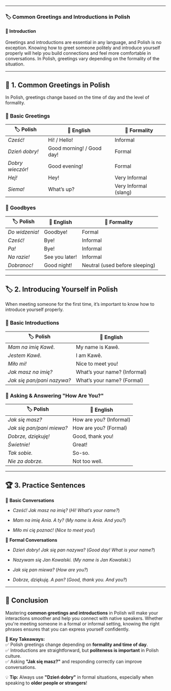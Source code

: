
---
### 🏷 **Common Greetings and Introductions in Polish**

#### 📌 **Introduction**

Greetings and introductions are essential in any language, and Polish is no exception. Knowing how to greet someone politely and introduce yourself properly will help you build connections and feel more comfortable in conversations. In Polish, greetings vary depending on the formality of the situation.

---

## 📖 **1. Common Greetings in Polish**

In Polish, greetings change based on the time of day and the level of formality.

### 🔹 **Basic Greetings**

|🏷 **Polish**|📝 **English**|🤝 **Formality**|
|---|---|---|
|_Cześć!_|Hi! / Hello!|Informal|
|_Dzień dobry!_|Good morning! / Good day!|Formal|
|_Dobry wieczór!_|Good evening!|Formal|
|_Hej!_|Hey!|Very Informal|
|_Siema!_|What’s up?|Very Informal (slang)|

### 🔹 **Goodbyes**

|🏷 **Polish**|📝 **English**|🤝 **Formality**|
|---|---|---|
|_Do widzenia!_|Goodbye!|Formal|
|_Cześć!_|Bye!|Informal|
|_Pa!_|Bye!|Informal|
|_Na razie!_|See you later!|Informal|
|_Dobranoc!_|Good night!|Neutral (used before sleeping)|

---

## 🏷 **2. Introducing Yourself in Polish**

When meeting someone for the first time, it’s important to know how to introduce yourself properly.

### 🔹 **Basic Introductions**

|🏷 **Polish**|📝 **English**|
|---|---|
|_Mam na imię Kawê._|My name is Kawê.|
|_Jestem Kawê._|I am Kawê.|
|_Miło mi!_|Nice to meet you!|
|_Jak masz na imię?_|What’s your name? (Informal)|
|_Jak się pan/pani nazywa?_|What’s your name? (Formal)|

### 🔹 **Asking & Answering "How Are You?"**

|🏷 **Polish**|📝 **English**|
|---|---|
|_Jak się masz?_|How are you? (Informal)|
|_Jak się pan/pani miewa?_|How are you? (Formal)|
|_Dobrze, dziękuję!_|Good, thank you!|
|_Świetnie!_|Great!|
|_Tak sobie._|So-so.|
|_Nie za dobrze._|Not too well.|

---

## 🏆 **3. Practice Sentences**

🔹 **Basic Conversations**

- _Cześć! Jak masz na imię?_ (_Hi! What’s your name?_)
    
- _Mam na imię Ania. A ty?_ (_My name is Ania. And you?_)
    
- _Miło mi cię poznać!_ (_Nice to meet you!_)
    

🔹 **Formal Conversations**

- _Dzień dobry! Jak się pan nazywa?_ (_Good day! What is your name?_)
    
- _Nazywam się Jan Kowalski._ (_My name is Jan Kowalski._)
    
- _Jak się pan miewa?_ (_How are you?_)
    
- _Dobrze, dziękuję. A pan?_ (_Good, thank you. And you?_)
    

---

## 🏁 **Conclusion**

Mastering **common greetings and introductions** in Polish will make your interactions smoother and help you connect with native speakers. Whether you're meeting someone in a formal or informal setting, knowing the right phrases ensures that you can express yourself confidently.

🎯 **Key Takeaways:**  
✅ Polish greetings change depending on **formality and time of day**.  
✅ Introductions are straightforward, but **politeness is important** in Polish culture.  
✅ Asking **"Jak się masz?"** and responding correctly can improve conversations.

💡 **Tip:** Always use **"Dzień dobry"** in formal situations, especially when speaking to **older people or strangers**!